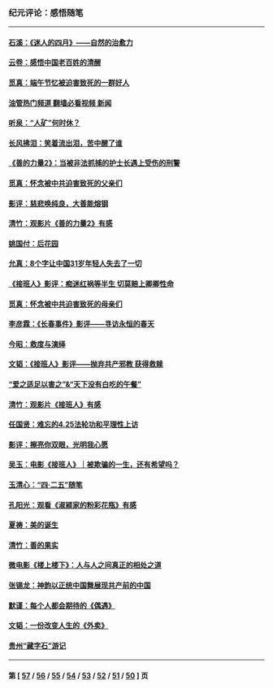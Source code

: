 ### 纪元评论：感悟随笔
---
#### [石溪：《迷人的四月》——自然的治愈力](../../pages/nsc1035/n14027049.md?07050330) 
#### [云卷：感悟中国老百姓的清醒](../../pages/nsc1035/n14025152.md?07050330) 
#### [觅真：端午节忆被迫害致死的一群好人](../../pages/nsc1035/n14020985.md?07050330) 
#### [油管热门频道 翻墙必看视频 新闻](ok?07050330)
#### [听泉：“人矿”何时休？](../../pages/nsc1035/n14016609.md?07050330) 
#### [长风拂泪：笑着流出泪，苦中醒了谁](../../pages/nsc1035/n14016469.md?07050330) 
#### [《善的力量2》：当被非法抓捕的护士长遇上受伤的刑警](../../pages/nsc1035/n14015561.md?07050330) 
#### [觅真：怀念被中共迫害致死的父亲们](../../pages/nsc1035/n14014258.md?07050330) 
#### [影评：慈悲唤纯良，大善能熔钢](../../pages/nsc1035/n14010867.md?07050330) 
#### [清竹：观影片《善的力量2》有感](../../pages/nsc1035/n14010015.md?07050330) 
#### [姚国付：后花园](../../pages/nsc1035/n14005301.md?07050330) 
#### [允真：8个字让中国31岁年轻人失去了一切](../../pages/nsc1035/n13999093.md?07050330) 
#### [《接班人》影评：痴迷红祸等半生 切莫赔上卿卿性命](../../pages/nsc1035/n13998676.md?07050330) 
#### [觅真：怀念被中共迫害致死的母亲们](../../pages/nsc1035/n13997271.md?07050330) 
#### [李彦霖：《长春事件》影评——寻访永恒的春天](../../pages/nsc1035/n13995112.md?07050330) 
#### [今昭：救度与演绎](../../pages/nsc1035/n13992670.md?07050330) 
#### [文韬：《接班人》影评——抛弃共产邪教 获得救赎](../../pages/nsc1035/n13990160.md?07050330) 
#### [“爱之适足以害之”&“天下没有白吃的午餐”](../../pages/nsc1035/n13988391.md?07050330) 
#### [清竹：观影片《接班人》有感](../../pages/nsc1035/n13983561.md?07050330) 
#### [任国贤：难忘的4.25法轮功和平理性上访](../../pages/nsc1035/n13983482.md?07050330) 
#### [影评：擦亮你双眼，光明我心愿](../../pages/nsc1035/n13982333.md?07050330) 
#### [吴玉：电影《接班人》｜被欺骗的一生，还有希望吗？](../../pages/nsc1035/n13981972.md?07050330) 
#### [玉清心：“四·二五”随笔](../../pages/nsc1035/n13978628.md?07050330) 
#### [孔阳光：观看《淑颍家的粉彩花瓶》有感](../../pages/nsc1035/n13967929.md?07050330) 
#### [夏祷：美的诞生](../../pages/nsc1035/n13962321.md?07050330) 
#### [清竹：善的果实](../../pages/nsc1035/n13963980.md?07050330) 
#### [微电影《楼上楼下》：人与人之间真正的相处之道](../../pages/nsc1035/n13944319.md?07050330) 
#### [张锡龙：神韵以正统中国舞展现共产前的中国](../../pages/nsc1035/n13939727.md?07050330) 
#### [默谨：每个人都会期待的《偶遇》](../../pages/nsc1035/n13939091.md?07050330) 
#### [文韬：一份改变人生的《外卖》](../../pages/nsc1035/n13931822.md?07050330) 
#### [贵州“藏字石”游记](../../pages/nsc1035/n13923310.md?07050330) 

---
#### 第 [ [57](./57.md?07050330) / [56](./56.md?07050330) / [55](./55.md?07050330) / [54](./54.md?07050330) / [53](./53.md?07050330) / [52](./52.md?07050330) / [51](./51.md?07050330) / [50](./50.md?07050330) ] 页
